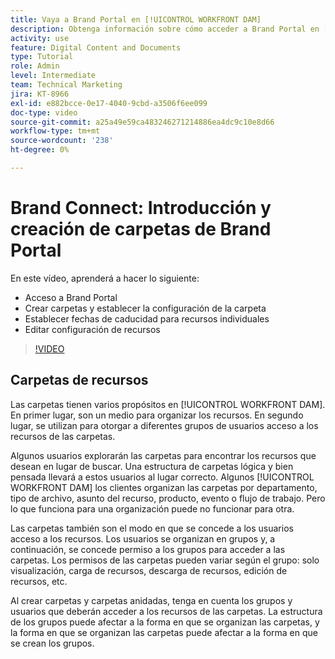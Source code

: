 ```yaml
---
title: Vaya a Brand Portal en [!UICONTROL WORKFRONT DAM]
description: Obtenga información sobre cómo acceder a Brand Portal en [!UICONTROL WORKFRONT DAM], cree carpetas, establezca fechas de caducidad en recursos individuales y edite la configuración de recursos.
activity: use
feature: Digital Content and Documents
type: Tutorial
role: Admin
level: Intermediate
team: Technical Marketing
jira: KT-8966
exl-id: e882bcce-0e17-4040-9cbd-a3506f6ee099
doc-type: video
source-git-commit: a25a49e59ca483246271214886ea4dc9c10e8d66
workflow-type: tm+mt
source-wordcount: '238'
ht-degree: 0%

---
```


# Brand Connect: Introducción y creación de carpetas de Brand Portal

En este vídeo, aprenderá a hacer lo siguiente:

* Acceso a Brand Portal
* Crear carpetas y establecer la configuración de la carpeta
* Establecer fechas de caducidad para recursos individuales
* Editar configuración de recursos

>[!VIDEO](https://video.tv.adobe.com/v/335229/?quality=12&learn=on)

## Carpetas de recursos

Las carpetas tienen varios propósitos en [!UICONTROL WORKFRONT DAM]. En primer lugar, son un medio para organizar los recursos. En segundo lugar, se utilizan para otorgar a diferentes grupos de usuarios acceso a los recursos de las carpetas.

Algunos usuarios explorarán las carpetas para encontrar los recursos que desean en lugar de buscar. Una estructura de carpetas lógica y bien pensada llevará a estos usuarios al lugar correcto. Algunos [!UICONTROL WORKFRONT DAM] los clientes organizan las carpetas por departamento, tipo de archivo, asunto del recurso, producto, evento o flujo de trabajo. Pero lo que funciona para una organización puede no funcionar para otra.

Las carpetas también son el modo en que se concede a los usuarios acceso a los recursos. Los usuarios se organizan en grupos y, a continuación, se concede permiso a los grupos para acceder a las carpetas. Los permisos de las carpetas pueden variar según el grupo: solo visualización, carga de recursos, descarga de recursos, edición de recursos, etc.

Al crear carpetas y carpetas anidadas, tenga en cuenta los grupos y usuarios que deberán acceder a los recursos de las carpetas. La estructura de los grupos puede afectar a la forma en que se organizan las carpetas, y la forma en que se organizan las carpetas puede afectar a la forma en que se crean los grupos.

